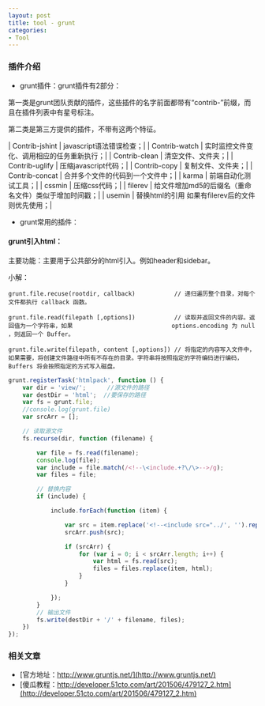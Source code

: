 ```yaml
---
layout: post
title: tool - grunt
categories:
- Tool
---
```


### 插件介绍

* grunt插件：grunt插件有2部分：

第一类是grunt团队贡献的插件，这些插件的名字前面都带有“contrib-”前缀，而且在插件列表中有星号标注。

第二类是第三方提供的插件，不带有这两个特征。

| Contrib-jshint | javascript语法错误检查；|
| Contrib-watch  | 实时监控文件变化、调用相应的任务重新执行；|
| Contrib-clean  | 清空文件、文件夹；|
| Contrib-uglify | 压缩javascript代码；|
| Contrib-copy   | 复制文件、文件夹；|
| Contrib-concat | 合并多个文件的代码到一个文件中；|
| karma          | 前端自动化测试工具；|
| cssmin         | 压缩css代码；|
| filerev        | 给文件增加md5的后缀名（重命名文件）类似于增加时间戳；|
| usemin         | 替换html的引用 如果有filerev后的文件则优先使用；|

* grunt常用的插件：
<!--break-->
#### grunt引入html：

主要功能：主要用于公共部分的html引入。例如header和sidebar。

小解：

```
grunt.file.recuse(rootdir, callback)           // 递归遍历整个目录，对每个文件都执行 callback 函数。

grunt.file.read(filepath [,options])           // 读取并返回文件的内容。返回值为一个字符串，如果                            options.encoding 为 null ，则返回一个 Buffer。

grunt.file.write(filepath, content [,options]) // 将指定的内容写入文件中，如果需要，将创建文件路径中所有不存在的目录。字符串将按照指定的字符编码进行编码，Buffers 将会按照指定的方式写入磁盘。
```

```js
grunt.registerTask('htmlpack', function () {
    var dir = 'view/';      //源文件的路径
    var destDir = 'html';  //要保存的路径
    var fs = grunt.file;
    //console.log(grunt.file)
    var srcArr = [];

    // 读取源文件
    fs.recurse(dir, function (filename) {

        var file = fs.read(filename);
        console.log(file);
        var include = file.match(/<!--\<include.+?\/\>-->/g);
        var files = file;

        // 替换内容
        if (include) {

            include.forEach(function (item) {

                var src = item.replace('<!--<include src="../', '').replace('" />-->', '');
                srcArr.push(src);

                if (srcArr) {
                    for (var i = 0; i < srcArr.length; i++) {
                        var html = fs.read(src);
                        files = files.replace(item, html);
                    }
                }

            });
        }
        // 输出文件
        fs.write(destDir + '/' + filename, files);
    })
});
```

### 相关文章

* [官方地址：http://www.gruntjs.net/](http://www.gruntjs.net/)
* [傻瓜教程：http://developer.51cto.com/art/201506/479127_2.htm](http://developer.51cto.com/art/201506/479127_2.htm)
